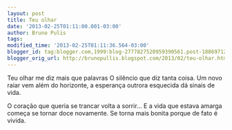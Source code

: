 ```yaml
---
layout: post
title: Teu olhar
date: '2013-02-25T01:11:00.001-03:00'
author: Bruno Pulis
tags:
modified_time: '2013-02-25T01:11:36.564-03:00'
blogger_id: tag:blogger.com,1999:blog-2777827520959390561.post-1886971243871451619
blogger_orig_url: http://brunopullis.blogspot.com/2013/02/teu-olhar.html
---
```


Teu olhar me diz mais que palavras
O silêncio que diz tanta coisa.
Um novo raiar vem além do horizonte,
a esperança outrora esquecida dá sinais de vida.

O coração que queria se trancar volta a sorrir...
E a vida que estava amarga começa se tornar doce novamente.
Se torna mais bonita porque de fato é vivida.